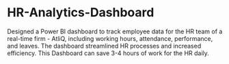 # HR-Analytics-Dashboard
Designed a Power BI dashboard to track employee data for the HR team of a real-time firm - AtliQ, including working hours, attendance, performance, and leaves. The dashboard streamlined HR processes and increased efficiency. This Dashboard can save 3-4 hours of work for the HR daily.
